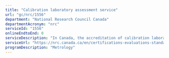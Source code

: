 ```yaml
---
title: "Calibration laboratory assessment service"
url: "gc/nrc/1556"
department: "National Research Council Canada"
departmentAcronym: "nrc"
serviceId: "1556"
onlineEndtoEnd: 0
serviceDescription: "In Canada, the accreditation of calibration laboratories is the shared responsibility of the Standards Council of Canada (SCC) and the National Research Council of Canada (NRC) Calibration Laboratory Assessment Service (CLAS). The CLAS program provides quality system and technical assessment services and certification of specific measurement capabilities of calibration laboratories in support of the Canadian National Measurement System."
serviceUrl: "https://nrc.canada.ca/en/certifications-evaluations-standards/calibration-laboratory-assessment-service,https://nrc.canada.ca/en/certifications-evaluations-standards/calibration-laboratory-assessment-service/directory-accredited-calibration-laboratories"
programDescription: "Metrology"
---
```


